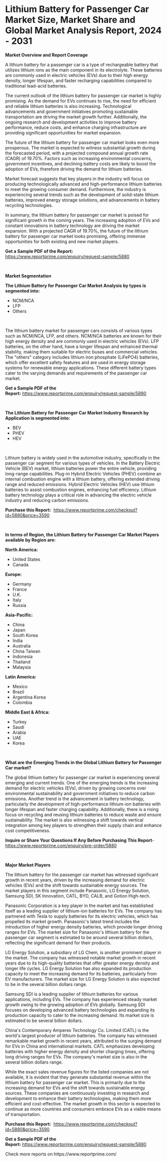<p><h1>Lithium Battery for Passenger Car Market Size, Market Share and Global Market Analysis Report, 2024 - 2031</h1></p><p><strong>Market Overview and Report Coverage</strong></p>
<p><p>A lithium battery for a passenger car is a type of rechargeable battery that utilizes lithium ions as the main component in its electrolyte. These batteries are commonly used in electric vehicles (EVs) due to their high energy density, longer lifespan, and faster recharging capabilities compared to traditional lead-acid batteries.</p><p>The current outlook of the lithium battery for passenger car market is highly promising. As the demand for EVs continues to rise, the need for efficient and reliable lithium batteries is also increasing. Technological advancements and government initiatives promoting sustainable transportation are driving the market growth further. Additionally, the ongoing research and development activities to improve battery performance, reduce costs, and enhance charging infrastructure are providing significant opportunities for market expansion.</p><p>The future of the lithium battery for passenger car market looks even more prosperous. The market is expected to witness substantial growth during the forecasted period, with a projected compound annual growth rate (CAGR) of 19.70%. Factors such as increasing environmental concerns, government incentives, and declining battery costs are likely to boost the adoption of EVs, therefore driving the demand for lithium batteries.</p><p>Market forecast suggests that key players in the industry will focus on producing technologically advanced and high-performance lithium batteries to meet the growing consumer demand. Furthermore, the industry is experiencing several trends such as the development of solid-state lithium batteries, improved energy storage solutions, and advancements in battery recycling technologies.</p><p>In summary, the lithium battery for passenger car market is poised for significant growth in the coming years. The increasing adoption of EVs and constant innovations in battery technology are driving the market expansion. With a projected CAGR of 19.70%, the future of the lithium battery for passenger car market looks promising, offering immense opportunities for both existing and new market players.</p></p>
<p><strong>Get a Sample PDF of the Report:</strong> <a href="https://www.reportprime.com/enquiry/request-sample/5880">https://www.reportprime.com/enquiry/request-sample/5880</a></p>
<p>&nbsp;</p>
<p><strong>Market Segmentation</strong></p>
<p><strong>The Lithium Battery for Passenger Car Market Analysis by types is segmented into:</strong></p>
<p><ul><li>NCM/NCA</li><li>LFP</li><li>Others</li></ul></p>
<p>&nbsp;</p>
<p><p>The lithium battery market for passenger cars consists of various types such as NCM/NCA, LFP, and others. NCM/NCA batteries are known for their high energy density and are commonly used in electric vehicles (EVs). LFP batteries, on the other hand, have a longer lifespan and enhanced thermal stability, making them suitable for electric buses and commercial vehicles. The "others" category includes lithium iron phosphate (LiFePO4) batteries, which offer excellent safety features and are used in energy storage systems for renewable energy applications. These different battery types cater to the varying demands and requirements of the passenger car market.</p></p>
<p><strong>Get a Sample PDF of the Report:</strong>&nbsp;<a href="https://www.reportprime.com/enquiry/request-sample/5880">https://www.reportprime.com/enquiry/request-sample/5880</a></p>
<p>&nbsp;</p>
<p><strong>The Lithium Battery for Passenger Car Market Industry Research by Application is segmented into:</strong></p>
<p><ul><li>BEV</li><li>PHEV</li><li>HEV</li></ul></p>
<p>&nbsp;</p>
<p><p>Lithium battery is widely used in the automotive industry, specifically in the passenger car segment for various types of vehicles. In the Battery Electric Vehicle (BEV) market, lithium batteries power the entire vehicle, providing long-range capabilities. Plug-in Hybrid Electric Vehicles (PHEV) combine an internal combustion engine with a lithium battery, offering extended driving range and reduced emissions. Hybrid Electric Vehicles (HEV) use lithium batteries to assist combustion engines, enhancing fuel efficiency. Lithium battery technology plays a critical role in advancing the electric vehicle industry and reducing carbon emissions.</p></p>
<p><strong>Purchase this Report:</strong>&nbsp; <a href="https://www.reportprime.com/checkout?id=5880&price=3590">https://www.reportprime.com/checkout?id=5880&price=3590</a></p>
<p>&nbsp;</p>
<p><strong>In terms of Region, the Lithium Battery for Passenger Car Market Players available by Region are:</strong></p>
<p>
    <p> <strong> North America: </strong>
        <ul>
            <li>United States</li>
            <li>Canada</li>
        </ul>
        </p> 
    <p> <strong> Europe: </strong>
        <ul>
            <li>Germany</li>
            <li>France</li>
            <li>U.K.</li>
            <li>Italy</li>
            <li>Russia</li>
        </ul>
        </p> 
    <p> <strong> Asia-Pacific: </strong>
        <ul>
            <li>China</li>
            <li>Japan</li>
            <li>South Korea</li>
            <li>India</li>
            <li>Australia</li>
            <li>China Taiwan</li>
            <li>Indonesia</li>
            <li>Thailand</li>
            <li>Malaysia</li>
        </ul>
        </p> 
    <p> <strong> Latin America: </strong>
        <ul>
            <li>Mexico</li>
            <li>Brazil</li>
            <li>Argentina Korea</li>
            <li>Colombia</li>
        </ul>
        </p> 
    <p> <strong> Middle East & Africa: </strong>
        <ul>
            <li>Turkey</li>
            <li>Saudi</li>
            <li>Arabia</li>
            <li>UAE</li>
            <li>Korea</li>
        </ul>
    </p>
    </p>
<p>&nbsp;</p>
<p><strong>What are the Emerging Trends in the Global Lithium Battery for Passenger Car market?</strong></p>
<p><p>The global lithium battery for passenger car market is experiencing several emerging and current trends. One of the emerging trends is the increasing demand for electric vehicles (EVs), driven by growing concerns over environmental sustainability and government initiatives to reduce carbon emissions. Another trend is the advancement in battery technology, particularly the development of high-performance lithium-ion batteries with longer lifespan and faster charging capability. Additionally, there is a rising focus on recycling and reusing lithium batteries to reduce waste and ensure sustainability. The market is also witnessing a shift towards vertical integration among key players to strengthen their supply chain and enhance cost competitiveness.</p></p>
<p><strong>Inquire or Share Your Questions If Any Before Purchasing This Report</strong>- <a href="https://www.reportprime.com/enquiry/pre-order/5880">https://www.reportprime.com/enquiry/pre-order/5880</a></p>
<p>&nbsp;</p>
<p><strong>Major Market Players</strong></p>
<p><p>The lithium battery for the passenger car market has witnessed significant growth in recent years, driven by the increasing demand for electric vehicles (EVs) and the shift towards sustainable energy sources. The market players in this segment include Panasonic, LG Energy Solution, Samsung SDI, SK Innovation, CATL, BYD, CALB, and Gotion High-tech. </p><p>Panasonic Corporation is a key player in the market and has established itself as a leading supplier of lithium-ion batteries for EVs. The company has partnered with Tesla to supply batteries for its electric vehicles, which has propelled its market growth. Panasonic's latest trend includes the introduction of higher energy density batteries, which provide longer driving ranges for EVs. The market size for Panasonic's lithium battery for the passenger car segment is estimated to be around several billion dollars, reflecting the significant demand for their products.</p><p>LG Energy Solution, a subsidiary of LG Chem, is another prominent player in the market. The company has witnessed notable market growth in recent years due to its high-quality batteries that offer greater energy density and longer life cycles. LG Energy Solution has also expanded its production capacity to meet the increasing demand for its batteries, particularly from EV manufacturers. The market size for LG Energy Solution is also expected to be in the several billion dollars range.</p><p>Samsung SDI is a leading supplier of lithium batteries for various applications, including EVs. The company has experienced steady market growth owing to the growing adoption of EVs globally. Samsung SDI focuses on developing advanced battery technologies and expanding its production capacity to cater to the increasing demand. Its market size is estimated to be several billion dollars.</p><p>China's Contemporary Amperex Technology Co. Limited (CATL) is the world's largest producer of lithium batteries. The company has witnessed remarkable market growth in recent years, attributed to the surging demand for EVs in China and international markets. CATL emphasizes developing batteries with higher energy density and shorter charging times, offering long driving ranges for EVs. The company's market size is also in the several billion dollars range.</p><p>While the exact sales revenue figures for the listed companies are not available, it is evident that they generate substantial revenue within the lithium battery for passenger car market. This is primarily due to the increasing demand for EVs and the shift towards sustainable energy sources. These companies are continuously investing in research and development to enhance their battery technologies, making them more efficient and cost-effective. The market growth in this sector is expected to continue as more countries and consumers embrace EVs as a viable means of transportation.</p></p>
<p><strong>Purchase this Report:</strong>&nbsp;&nbsp;<a href="https://www.reportprime.com/checkout?id=5880&price=3590">https://www.reportprime.com/checkout?id=5880&price=3590</a></p>
<p></p>
<p><strong>Get a Sample PDF of the Report:</strong>&nbsp;<a href="https://www.reportprime.com/enquiry/request-sample/5880">https://www.reportprime.com/enquiry/request-sample/5880</a></p>
<p>Check more reports on https://www.reportprime.com/</p>